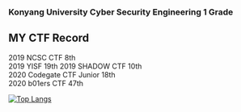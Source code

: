 ### Konyang University Cyber Security Engineering 1 Grade  

## MY CTF Record  
2019 NCSC CTF 8th   
2019 YISF 19th 
2019 SHADOW CTF 10th  
2020 Codegate CTF Junior 18th    
2020 b01ers CTF 47th  

[![Top Langs](https://github-readme-stats.vercel.app/api/top-langs/?username=jihyungeun&layout=compact)](https://github.com/jihyungeun/github-readme-stats)

